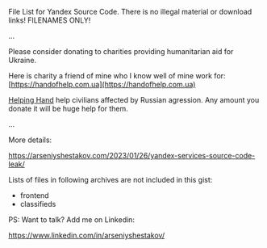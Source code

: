 File List for Yandex Source Code.
There is no illegal material or download links! FILENAMES ONLY!


...

Please consider donating to charities providing humanitarian aid for Ukraine.

Here is charity a friend of mine who I know well of mine work for: [https://handofhelp.com.ua](https://handofhelp.com.ua)

[Helping Hand](https://handofhelp.com.ua) help civilians affected by Russian agression. Any amount you donate it will be huge help for them.

...

More details:

https://arseniyshestakov.com/2023/01/26/yandex-services-source-code-leak/

Lists of files in following archives are not included in this gist:

* frontend
* classifieds

PS: Want to talk? Add me on Linkedin:

https://www.linkedin.com/in/arseniyshestakov/
